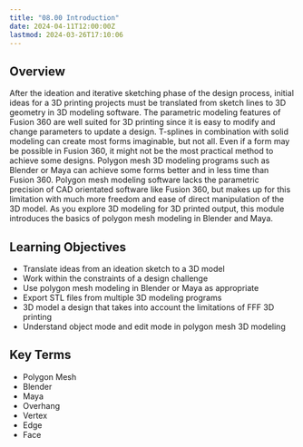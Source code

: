 ```yaml
---
title: "08.00 Introduction"
date: 2024-04-11T12:00:00Z
lastmod: 2024-03-26T17:10:06
---
```


## Overview

After the ideation and iterative sketching phase of the design process, initial ideas for a 3D printing projects must be translated from sketch lines to 3D geometry in 3D modeling software. The parametric modeling features of Fusion 360 are well suited for 3D printing since it is easy to modify and change parameters to update a design. T-splines in combination with solid modeling can create most forms imaginable, but not all. Even if a form may be possible in Fusion 360, it might not be the most practical method to achieve some designs. Polygon mesh 3D modeling programs such as Blender or Maya can achieve some forms better and in less time than Fusion 360. Polygon mesh modeling software lacks the parametric precision of CAD orientated software like Fusion 360, but makes up for this limitation with much more freedom and ease of direct manipulation of the 3D model. As you explore 3D modeling for 3D printed output, this module introduces the basics of polygon mesh modeling in Blender and Maya.

## Learning Objectives

- Translate ideas from an ideation sketch to a 3D model
- Work within the constraints of a design challenge
- Use polygon mesh modeling in Blender or Maya as appropriate
- Export STL files from multiple 3D modeling programs
- 3D model a design that takes into account the limitations of FFF 3D printing
- Understand object mode and edit mode in polygon mesh 3D modeling

## Key Terms

- Polygon Mesh
- Blender
- Maya
- Overhang
- Vertex
- Edge
- Face
